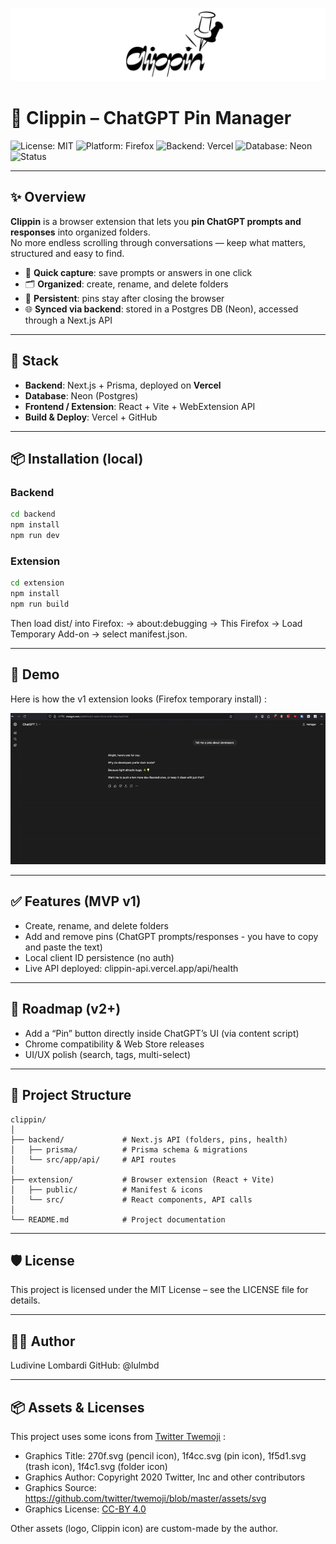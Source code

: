 <p align="center">
  <img src="./extension/assets/clippin_logo.png" alt="Clippin logo" width="700"/>
</p>

# 📌 Clippin – ChatGPT Pin Manager

![License: MIT](https://img.shields.io/badge/License-MIT-green.svg)
![Platform: Firefox](https://img.shields.io/badge/Platform-Firefox-orange)
![Backend: Vercel](https://img.shields.io/badge/Backend-Vercel-blue)
![Database: Neon](https://img.shields.io/badge/Database-Postgres-green)
![Status](https://img.shields.io/badge/Stage-MVP-success)

---

## ✨ Overview

**Clippin** is a browser extension that lets you **pin ChatGPT prompts and responses** into organized folders.  
No more endless scrolling through conversations — keep what matters, structured and easy to find.

- 📌 **Quick capture**: save prompts or answers in one click
- 🗂️ **Organized**: create, rename, and delete folders
- 🔄 **Persistent**: pins stay after closing the browser
- 🌐 **Synced via backend**: stored in a Postgres DB (Neon), accessed through a Next.js API

---

## 🚀 Stack

- **Backend**: Next.js + Prisma, deployed on **Vercel**
- **Database**: Neon (Postgres)
- **Frontend / Extension**: React + Vite + WebExtension API
- **Build & Deploy**: Vercel + GitHub

---

## 📦 Installation (local)

### Backend

```bash
cd backend
npm install
npm run dev
```

### Extension

```bash
cd extension
npm install
npm run build
```

Then load dist/ into Firefox:
→ about:debugging → This Firefox → Load Temporary Add-on → select manifest.json.

---

## 🎥 Demo

Here is how the v1 extension looks (Firefox temporary install) :

![Clippin demo](./extension/assets/demo.gif)

---

## ✅ Features (MVP v1)

- Create, rename, and delete folders
- Add and remove pins (ChatGPT prompts/responses - you have to copy and paste the text)
- Local client ID persistence (no auth)
- Live API deployed: clippin-api.vercel.app/api/health

---

## 📌 Roadmap (v2+)

- Add a “Pin” button directly inside ChatGPT’s UI (via content script)
- Chrome compatibility & Web Store releases
- UI/UX polish (search, tags, multi-select)

---

## 📂 Project Structure

```
clippin/
│
├── backend/             # Next.js API (folders, pins, health)
│   ├── prisma/          # Prisma schema & migrations
│   └── src/app/api/     # API routes
│
├── extension/           # Browser extension (React + Vite)
│   ├── public/          # Manifest & icons
│   └── src/             # React components, API calls
│
└── README.md            # Project documentation
```

---

## 🛡 License

This project is licensed under the MIT License – see the LICENSE file for details.

---

## 👩‍💻 Author

Ludivine Lombardi
GitHub: @lulmbd

---

## 📦 Assets & Licenses

This project uses some icons from [Twitter Twemoji](https://github.com/twitter/twemoji) :

- Graphics Title: 270f.svg (pencil icon), 1f4cc.svg (pin icon), 1f5d1.svg (trash icon), 1f4c1.svg (folder icon)
- Graphics Author: Copyright 2020 Twitter, Inc and other contributors
- Graphics Source: https://github.com/twitter/twemoji/blob/master/assets/svg
- Graphics License: [CC-BY 4.0](https://creativecommons.org/licenses/by/4.0/)

Other assets (logo, Clippin icon) are custom-made by the author.
